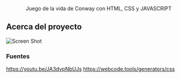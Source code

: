 <p align="center">
    Juego de la vida de Conway con HTML, CSS y JAVASCRIPT
</p>

## Acerca del proyecto

![Screen Shot](https://github.com/jof42/conway_game/blob/main/out.jpg)

### Fuentes
https://youtu.be/JA3dvpNbUJs
https://webcode.tools/generators/css

